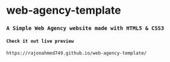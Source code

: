 # web-agency-template

### `A Simple Web Agency website made with HTML5 & CSS3 `

#### `Check it out live preview`
    https://rajonahmed749.github.io/web-agency-template/
